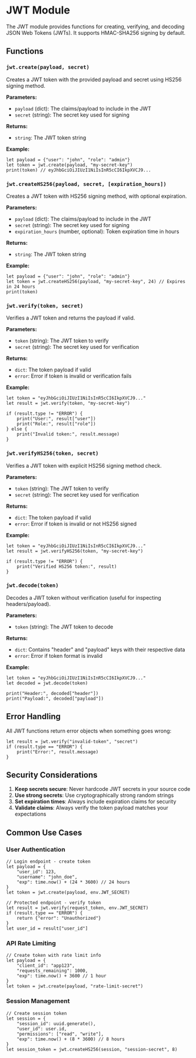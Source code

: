 # JWT Module

The JWT module provides functions for creating, verifying, and decoding JSON Web Tokens (JWTs). It supports HMAC-SHA256 signing by default.

## Functions

### `jwt.create(payload, secret)`

Creates a JWT token with the provided payload and secret using HS256 signing method.

**Parameters:**

- `payload` (dict): The claims/payload to include in the JWT
- `secret` (string): The secret key used for signing

**Returns:**

- `string`: The JWT token string

**Example:**

```vint
let payload = {"user": "john", "role": "admin"}
let token = jwt.create(payload, "my-secret-key")
print(token) // eyJhbGciOiJIUzI1NiIsInR5cCI6IkpXVCJ9...
```

### `jwt.createHS256(payload, secret, [expiration_hours])`

Creates a JWT token with HS256 signing method, with optional expiration.

**Parameters:**

- `payload` (dict): The claims/payload to include in the JWT
- `secret` (string): The secret key used for signing
- `expiration_hours` (number, optional): Token expiration time in hours

**Returns:**

- `string`: The JWT token string

**Example:**

```vint
let payload = {"user": "john", "role": "admin"}
let token = jwt.createHS256(payload, "my-secret-key", 24) // Expires in 24 hours
print(token)
```

### `jwt.verify(token, secret)`

Verifies a JWT token and returns the payload if valid.

**Parameters:**

- `token` (string): The JWT token to verify
- `secret` (string): The secret key used for verification

**Returns:**

- `dict`: The token payload if valid
- `error`: Error if token is invalid or verification fails

**Example:**

```vint
let token = "eyJhbGciOiJIUzI1NiIsInR5cCI6IkpXVCJ9..."
let result = jwt.verify(token, "my-secret-key")

if (result.type != "ERROR") {
    print("User:", result["user"])
    print("Role:", result["role"])
} else {
    print("Invalid token:", result.message)
}
```

### `jwt.verifyHS256(token, secret)`

Verifies a JWT token with explicit HS256 signing method check.

**Parameters:**

- `token` (string): The JWT token to verify
- `secret` (string): The secret key used for verification

**Returns:**

- `dict`: The token payload if valid
- `error`: Error if token is invalid or not HS256 signed

**Example:**

```vint
let token = "eyJhbGciOiJIUzI1NiIsInR5cCI6IkpXVCJ9..."
let result = jwt.verifyHS256(token, "my-secret-key")

if (result.type != "ERROR") {
    print("Verified HS256 token:", result)
}
```

### `jwt.decode(token)`

Decodes a JWT token without verification (useful for inspecting headers/payload).

**Parameters:**

- `token` (string): The JWT token to decode

**Returns:**

- `dict`: Contains "header" and "payload" keys with their respective data
- `error`: Error if token format is invalid

**Example:**

```vint
let token = "eyJhbGciOiJIUzI1NiIsInR5cCI6IkpXVCJ9..."
let decoded = jwt.decode(token)

print("Header:", decoded["header"])
print("Payload:", decoded["payload"])
```

## Error Handling

All JWT functions return error objects when something goes wrong:

```vint
let result = jwt.verify("invalid-token", "secret")
if (result.type == "ERROR") {
    print("Error:", result.message)
}
```

## Security Considerations

1. **Keep secrets secure**: Never hardcode JWT secrets in your source code
2. **Use strong secrets**: Use cryptographically strong random strings
3. **Set expiration times**: Always include expiration claims for security
4. **Validate claims**: Always verify the token payload matches your expectations

## Common Use Cases

### User Authentication

```vint
// Login endpoint - create token
let payload = {
    "user_id": 123,
    "username": "john_doe",
    "exp": time.now() + (24 * 3600) // 24 hours
}
let token = jwt.create(payload, env.JWT_SECRET)

// Protected endpoint - verify token  
let result = jwt.verify(request_token, env.JWT_SECRET)
if (result.type == "ERROR") {
    return {"error": "Unauthorized"}
}
let user_id = result["user_id"]
```

### API Rate Limiting

```vint
// Create token with rate limit info
let payload = {
    "client_id": "app123",
    "requests_remaining": 1000,
    "exp": time.now() + 3600 // 1 hour
}
let token = jwt.create(payload, "rate-limit-secret")
```

### Session Management

```vint
// Create session token
let session = {
    "session_id": uuid.generate(),
    "user_id": user.id,
    "permissions": ["read", "write"],
    "exp": time.now() + (8 * 3600) // 8 hours
}
let session_token = jwt.createHS256(session, "session-secret", 8)
```
